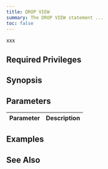 ```yaml
---
title: DROP VIEW
summary: The DROP VIEW statement ...
toc: false
---
```


xxx

<div id="toc"></div>

## Required Privileges

## Synopsis

## Parameters

Parameter | Description
----------|------------

## Examples

## See Also

